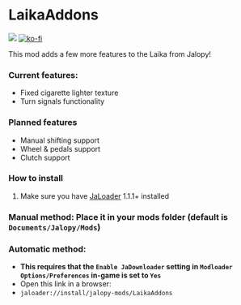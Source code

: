 # LaikaAddons

[![](https://img.shields.io/github/downloads/Jalopy-Mods/LaikaAddons/total)](#)
[![ko-fi](https://ko-fi.com/img/githubbutton_sm.svg)](https://ko-fi.com/A0A8OGPIQ)

This mod adds a few more features to the Laika from Jalopy!

### Current features:
* Fixed cigarette lighter texture
* Turn signals functionality

### Planned features
* Manual shifting support
* Wheel & pedals support
* Clutch support

### How to install
1. Make sure you have [JaLoader](https://github.com/theLeaxx/JaLoader) 1.1.1+ installed
### Manual method: Place it in your mods folder (default is `Documents/Jalopy/Mods`)
### Automatic method: 
* **This requires that the `Enable JaDownloader` setting in `Modloader Options/Preferences` in-game is set to `Yes`**
* Open this link in a browser:
* `jaloader://install/jalopy-mods/LaikaAddons`
